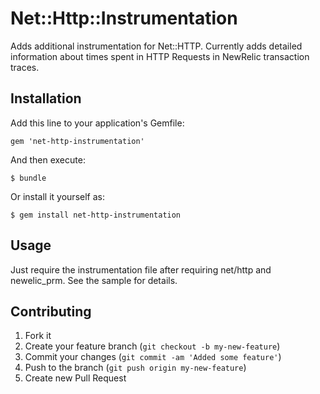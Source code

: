# Net::Http::Instrumentation

Adds additional instrumentation for Net::HTTP. Currently adds detailed information about times spent in HTTP Requests in NewRelic transaction traces.

## Installation

Add this line to your application's Gemfile:

    gem 'net-http-instrumentation'

And then execute:

    $ bundle

Or install it yourself as:

    $ gem install net-http-instrumentation

## Usage

Just require the instrumentation file after requiring net/http and newelic_prm. See the sample for details.

## Contributing

1. Fork it
2. Create your feature branch (`git checkout -b my-new-feature`)
3. Commit your changes (`git commit -am 'Added some feature'`)
4. Push to the branch (`git push origin my-new-feature`)
5. Create new Pull Request
